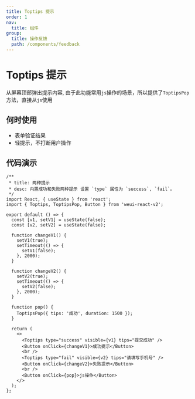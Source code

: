 ```yaml
---
title: Toptips 提示
order: 1
nav:
  title: 组件
group:
  title: 操作反馈
  path: /components/feedback
---
```


# Toptips 提示

从屏幕顶部弹出提示内容, 由于此功能常用`js`操作的场景，所以提供了`ToptipsPop`方法，直接从`js`使用

## 何时使用

- 表单验证结果
- 轻提示，不打断用户操作

## 代码演示

```tsx
/**
 * title: 两种提示
 * desc: 内置成功和失败两种提示 设置 `type` 属性为 `success`, `fail`。
 */
import React, { useState } from 'react';
import { Toptips, ToptipsPop, Button } from 'weui-react-v2';

export default () => {
  const [v1, setV1] = useState(false);
  const [v2, setV2] = useState(false);

  function changeV1() {
    setV1(true);
    setTimeout(() => {
      setV1(false);
    }, 2000);
  }

  function changeV2() {
    setV2(true);
    setTimeout(() => {
      setV2(false);
    }, 2000);
  }

  function pop() {
    ToptipsPop({ tips: '成功', duration: 1500 });
  }

  return (
    <>
      <Toptips type="success" visible={v1} tips="提交成功" />
      <Button onClick={changeV1}>成功提示</Button>
      <br />
      <Toptips type="fail" visible={v2} tips="请填写手机号" />
      <Button onClick={changeV2}>失败提示</Button>
      <br />
      <Button onClick={pop}>js操作</Button>
    </>
  );
};
```

<API src="../../../src/Toptips/Toptips.tsx"></API>
